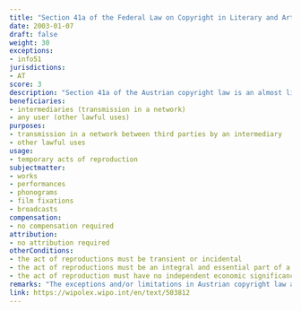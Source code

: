 ```yaml
---
title: "Section 41a of the Federal Law on Copyright in Literary and Artistic Works and Related Rights"
date: 2003-01-07
draft: false
weight: 30
exceptions:
- info51
jurisdictions:
- AT
score: 3
description: "Section 41a of the Austrian copyright law is an almost literal implementation of the generic exception in Article 5(1) of the InfoSoc Directive. It allows for temporary acts of reproduction - transient or incidental, which are an integral and essential part of a technological process and whose sole purpose is to enable: a) a transmission in a network between third parties by an intermediary or b) lawful use of a work or other protected subject-matter, and which have no independent economic significance." 
beneficiaries:
- intermediaries (transmission in a network)
- any user (other lawful uses)
purposes: 
- transmission in a network between third parties by an intermediary
- other lawful uses
usage:
- temporary acts of reproduction
subjectmatter:
- works
- performances
- phonograms
- film fixations
- broadcasts
compensation:
- no compensation required
attribution: 
- no attribution required
otherConditions: 
- the act of reproductions must be transient or incidental
- the act of reproductions must be an integral and essential part of a technological process
- the act of reproduction must have no independent economic significance
remarks: "The exceptions and/or limitations in Austrian copyright law are formulated as 'free uses' of works and other subject-matter."
link: https://wipolex.wipo.int/en/text/503812
---
```

